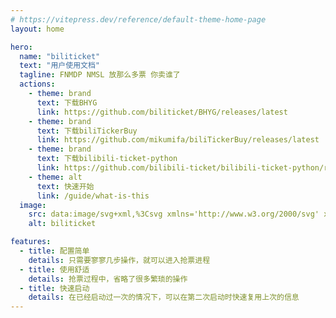 ```yaml
---
# https://vitepress.dev/reference/default-theme-home-page
layout: home

hero:
  name: "biliticket"
  text: "用户使用文档"
  tagline: FNMDP NMSL 放那么多票 你卖谁了
  actions:
    - theme: brand
      text: 下载BHYG
      link: https://github.com/biliticket/BHYG/releases/latest
    - theme: brand
      text: 下载biliTickerBuy
      link: https://github.com/mikumifa/biliTickerBuy/releases/latest
    - theme: brand
      text: 下载bilibili-ticket-python
      link: https://github.com/bilibili-ticket/bilibili-ticket-python/releases/latest
    - theme: alt
      text: 快速开始
      link: /guide/what-is-this
  image:
    src: data:image/svg+xml,%3Csvg xmlns='http://www.w3.org/2000/svg' xmlns:xlink='http://www.w3.org/1999/xlink' width='500' height='500' viewBox='0 0 500 500'%3E%3Cdefs%3E%3CclipPath id='clip-biliticket'%3E%3Crect width='500' height='500'/%3E%3C/clipPath%3E%3C/defs%3E%3Cg id='biliticket' clip-path='url(%23clip-biliticket)'%3E%3Cpath id='1' d='M-4.21-390.422,39.528-629.743H71.869c6.217-17.26,11.81-31.608,17.1-43.862a276.89,276.89,0,0,1,15.5-31.33c5.036-8.486,9.749-14.635,14.409-18.8a28.054,28.054,0,0,1,6.949-4.7A16.551,16.551,0,0,1,132.687-730a16.381,16.381,0,0,1,6.836,1.567,27.434,27.434,0,0,1,6.873,4.7c4.593,4.163,9.207,10.312,14.105,18.8a271.678,271.678,0,0,1,15,31.33c5.089,12.258,10.45,26.605,16.388,43.862h36.653L273.2-390.422ZM133.675-710.236c-4.426,0-9.447,4.156-14.924,12.352-4.381,6.557-9.062,15.7-13.913,27.175-8.257,19.533-14.224,39.33-14.284,39.528h83.367c-.049-.186-5.295-19.982-12.847-39.528-4.434-11.475-8.782-20.618-12.925-27.175C142.971-706.08,138.1-710.236,133.675-710.236Z' transform='translate(115.504 810.211)' fill='%23ff2764'/%3E%3Cpath id='2' d='M115.441,106.8l18.873,18.878h18.459L171.651,106.8a5.824,5.824,0,1,1,8.237,8.237l-10.647,10.635h12.143a20.374,20.374,0,0,1,20.375,20.375v46.57a20.374,20.374,0,0,1-20.374,20.374H105.708A20.374,20.374,0,0,1,85.333,192.62v-46.57a20.374,20.374,0,0,1,20.375-20.374h12.137L107.2,115.029a5.824,5.824,0,1,1,8.237-8.237Zm65.943,30.521H105.708a8.732,8.732,0,0,0-8.691,7.893l-.041.839v46.57a8.732,8.732,0,0,0,7.893,8.691l.839.041h75.676a8.732,8.732,0,0,0,8.691-7.893l.041-.839v-46.57a8.732,8.732,0,0,0-8.732-8.732Zm-61.123,17.464a5.821,5.821,0,0,1,5.821,5.821v11.643a5.821,5.821,0,1,1-11.643,0V160.6a5.821,5.821,0,0,1,5.821-5.821Zm46.57,0a5.821,5.821,0,0,1,5.821,5.821v11.643a5.821,5.821,0,1,1-11.643,0V160.6a5.821,5.821,0,0,1,5.821-5.821Z' transform='translate(106.454 144.914)' fill='%23fff'/%3E%3Cpath id='3' d='M228.108,29.232h-4.872v-6.09c0-3.5,1.484-5.268,5.055-7.689l.276-.188c2.52-1.71,3.195-2.538,3.195-4.3a6.09,6.09,0,0,0-12.18,0H214.71a10.962,10.962,0,0,1,21.924,0c0,3.843-1.6,5.8-5.331,8.334l-.278.189c-2.339,1.587-2.917,2.274-2.917,3.658Zm-2.436,8.526a3.045,3.045,0,1,1,3.045-3.045A3.045,3.045,0,0,1,225.672,37.758Z' transform='translate(135.617 100.686) rotate(31)' fill='%23fff'/%3E%3C/g%3E%3C/svg%3E
    alt: biliticket

features:
  - title: 配置简单
    details: 只需要寥寥几步操作，就可以进入抢票进程
  - title: 使用舒适
    details: 抢票过程中，省略了很多繁琐的操作
  - title: 快速启动
    details: 在已经启动过一次的情况下，可以在第二次启动时快速复用上次的信息
---
```


<style>
:root {
  --vp-home-hero-name-color: transparent;
  --vp-home-hero-name-background: -webkit-linear-gradient(120deg, #ff5f8c 30%, #FFB4C8);

  --vp-home-hero-image-background-image: #ff5f8c;
  --vp-home-hero-image-filter: blur(44px);
}

@media (min-width: 640px) {
  :root {
    --vp-home-hero-image-filter: blur(56px);
  }
}

@media (min-width: 960px) {
  :root {
    --vp-home-hero-image-filter: blur(68px);
  }
}
</style>